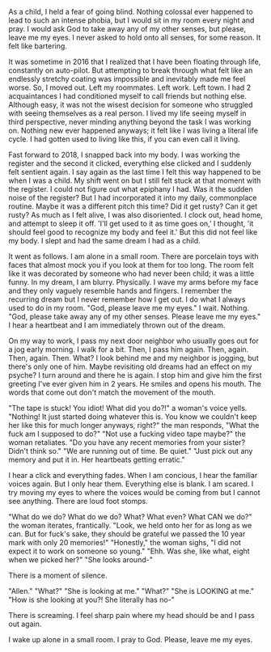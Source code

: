 As a child, I held a fear of going blind. Nothing colossal ever happened to lead to such an intense phobia, but I would sit in my room every night and pray. I would ask God to take away any of my other senses, but please, leave me my eyes. I never asked to hold onto all senses, for some reason. It felt like bartering.

It was sometime in 2016 that I realized that I have been floating through life, constantly on auto-pilot. But attempting to break through what felt like an endlessly stretchy coating was impossible and inevitably made me feel worse. So, I moved out. Left my roommates. Left work. Left town. I had 2 acquaintances I had conditioned myself to call friends but nothing else. Although easy, it was not the wisest decision for someone who struggled with seeing themselves as a real person. I lived my life seeing myself in third perspective, never minding anything beyond the task I was working on. Nothing new ever happened anyways; it felt like I was living a literal life cycle. I had gotten used to living like this, if you can even call it living.

Fast forward to 2018, I snapped back into my body. I was working the register and the second it clicked, everything else clicked and I suddenly felt sentient again. I say again as the last time I felt this way happened to be when I was a child. My shift went on but I still felt stuck at that moment with the register. I could not figure out what epiphany I had. Was it the sudden noise of the register? But I had incorporated it into my daily, commonplace routine. Maybe it was a different pitch this time? Did it get rusty? Can it get rusty? As much as I felt alive, I was also disoriented. I clock out, head home, and attempt to sleep it off. 'I'll get used to it as time goes on,' I thought, 'it should feel good to recognize my body and feel it.' But this did not feel like my body. I slept and had the same dream I had as a child.

It went as follows. I am alone in a small room. There are porcelain toys with faces that almost mock you if you look at them for too long. The room felt like it was decorated by someone who had never been child; it was a little funny. In my dream, I am blurry. Physically. I wave my arms before my face and they only vaguely resemble hands and fingers. I remember the recurring dream but I never remember how I get out. I do what I always used to do in my room. "God, please leave me my eyes." I wait. Nothing. "God, please take away any of my other senses. Please leave me my eyes." I hear a heartbeat and I am immediately thrown out of the dream.

On my way to work, I pass my next door neighbor who usually goes out for a jog early morning. I walk for a bit. Then, I pass him again. Then, again. Then, again. Then. What? I look behind me and my neighbor is jogging, but there's only one of him. Maybe revisiting old dreams had an effect on my psyche? I turn around and there he is again. I stop him and give him the first greeting I've ever given him in 2 years. He smiles and opens his mouth. The words that come out don't match the movement of the mouth.

"The tape is stuck! You idiot! What did you do?!" a woman's voice yells.
"Nothing! It just started doing whatever this is. You know we couldn't keep her like this for much longer anyways, right?" the man responds, "What the fuck am I supposed to do?"
"Not use a fucking video tape maybe?" the woman retaliates.
"Do you have any recent memories from your sister? Didn't think so."
"We are running out of time. Be quiet."
"Just pick out any memory and put it in. Her heartbeats getting erratic."

I hear a click and everything fades. When I am concious, I hear the familiar voices again. But I only hear them. Everything else is blank. I am scared. I try moving my eyes to where the voices would be coming from but I cannot see anything. There are loud foot stomps.

"What do we do? What do we do? What? What even? What CAN we do?" the woman iterates, frantically.
"Look, we held onto her for as long as we can. But for fuck's sake, they should be grateful we passed the 10 year mark with only 20 memories!"
"Honestly," the woman sighs, "I did not expect it to work on someone so young."
"Ehh. Was she, like what, eight when we picked her?"
"She looks around-"

There is a moment of silence.

"Allen."
"What?"
"She is looking at me."
"What?"
"She is LOOKING at me."
"How is she looking at you?! She literally has no-"

There is screaming. I feel sharp pain where my head should be and I pass out again.

I wake up alone in a small room. I pray to God. Please, leave me my eyes.